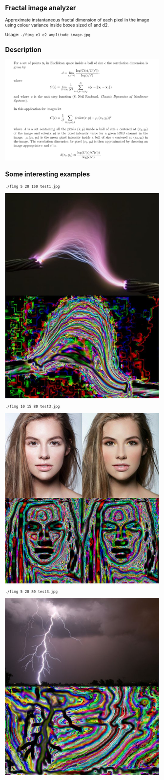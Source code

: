 ## Fractal image analyzer

Approximate instantaneous fractal dimension of each pixel in the image using colour variance inside boxes sized d1 and d2.

Usage: `./fimg e1 e2 amplitude image.jpg`

## Description

![alt text](defn1.png)

## Some interesting examples

`./fimg 5 20 150 test1.jpg`

![alt text](s1.jpg)

`./fimg 10 15 80 test3.jpg`

![alt text](s2.jpg)

`./fimg 5 20 80 test3.jpg`

![alt text](s3.jpg)
